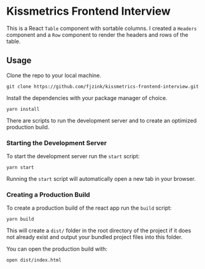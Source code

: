 # Kissmetrics Frontend Interview
This is a React `Table` component with sortable columns. I created a `Headers` component and a `Row` component to render the headers and rows of the table.

## Usage

Clone the repo to your local machine. 


```
git clone https://github.com/fjzink/kissmetrics-frontend-interview.git
```


Install the dependencies with your package manager of choice.


```
yarn install
```


There are scripts to run the development server and to create an optimized production build. 

### Starting the Development Server
To start the development server run the `start` script:

```
yarn start
```

Running the `start` script will automatically open a new tab in your browser.

### Creating a Production Build
To create a production build of the react app run the `build` script:

```
yarn build
```

This will create a `dist/` folder in the root directory of the project if it does not already exist and output your bundled project files into this folder.

You can open the production build with:

```
open dist/index.html
```